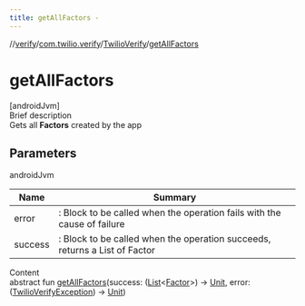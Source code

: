 ```yaml
---
title: getAllFactors -
---
```

//[verify](../../index.md)/[com.twilio.verify](../index.md)/[TwilioVerify](index.md)/[getAllFactors](get-all-factors.md)



# getAllFactors  
[androidJvm]  
Brief description  
Gets all **Factors** created by the app  
  


## Parameters  
  
androidJvm  
  
|  Name|  Summary| 
|---|---|
| error| : Block to be called when the operation fails with the cause of failure
| success| : Block to be called when the operation succeeds, returns a List of Factor
  
  
Content  
abstract fun [getAllFactors](get-all-factors.md)(success: ([List](https://kotlinlang.org/api/latest/jvm/stdlib/kotlin.collections/-list/index.html)<[Factor](../../com.twilio.verify.models/-factor/index.md)>) -> [Unit](https://kotlinlang.org/api/latest/jvm/stdlib/kotlin/-unit/index.html), error: ([TwilioVerifyException](../-twilio-verify-exception/index.md)) -> [Unit](https://kotlinlang.org/api/latest/jvm/stdlib/kotlin/-unit/index.html))  



